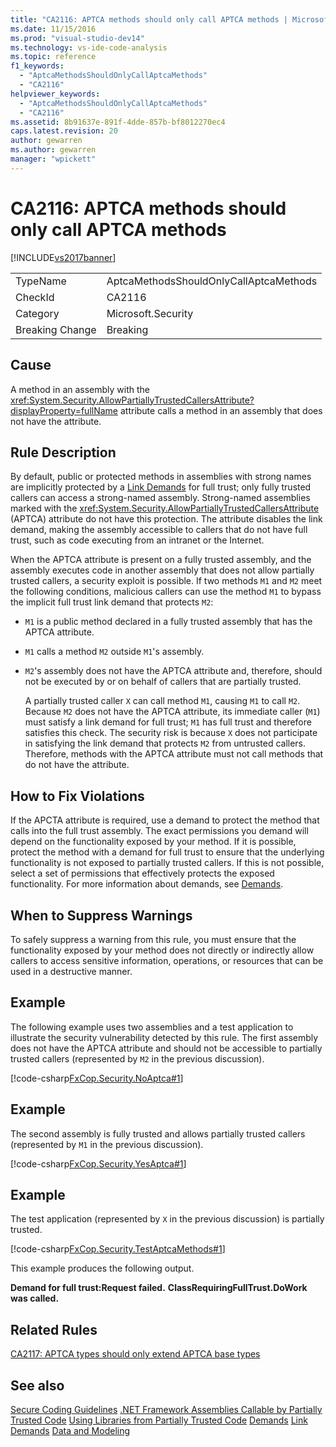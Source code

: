 ```yaml
---
title: "CA2116: APTCA methods should only call APTCA methods | Microsoft Docs"
ms.date: 11/15/2016
ms.prod: "visual-studio-dev14"
ms.technology: vs-ide-code-analysis
ms.topic: reference
f1_keywords:
  - "AptcaMethodsShouldOnlyCallAptcaMethods"
  - "CA2116"
helpviewer_keywords:
  - "AptcaMethodsShouldOnlyCallAptcaMethods"
  - "CA2116"
ms.assetid: 8b91637e-891f-4dde-857b-bf8012270ec4
caps.latest.revision: 20
author: gewarren
ms.author: gewarren
manager: "wpickett"
---
```

# CA2116: APTCA methods should only call APTCA methods
[!INCLUDE[vs2017banner](../includes/vs2017banner.md)]

|||
|-|-|
|TypeName|AptcaMethodsShouldOnlyCallAptcaMethods|
|CheckId|CA2116|
|Category|Microsoft.Security|
|Breaking Change|Breaking|

## Cause
 A method in an assembly with the <xref:System.Security.AllowPartiallyTrustedCallersAttribute?displayProperty=fullName> attribute calls a method in an assembly that does not have the attribute.

## Rule Description
 By default, public or protected methods in assemblies with strong names are implicitly protected by a [Link Demands](https://msdn.microsoft.com/library/a33fd5f9-2de9-4653-a4f0-d9df25082c4d) for full trust; only fully trusted callers can access a strong-named assembly. Strong-named assemblies marked with the <xref:System.Security.AllowPartiallyTrustedCallersAttribute> (APTCA) attribute do not have this protection. The attribute disables the link demand, making the assembly accessible to callers that do not have full trust, such as code executing from an intranet or the Internet.

 When the APTCA attribute is present on a fully trusted assembly, and the assembly executes code in another assembly that does not allow partially trusted callers, a security exploit is possible. If two methods `M1` and `M2` meet the following conditions, malicious callers can use the method `M1` to bypass the implicit full trust link demand that protects `M2`:

- `M1` is a public method declared in a fully trusted assembly that has the APTCA attribute.

- `M1` calls a method `M2` outside `M1`'s assembly.

- `M2`'s assembly does not have the APTCA attribute and, therefore, should not be executed by or on behalf of callers that are partially trusted.

  A partially trusted caller `X` can call method `M1`, causing `M1` to call `M2`. Because `M2` does not have the APTCA attribute, its immediate caller (`M1`) must satisfy a link demand for full trust; `M1` has full trust and therefore satisfies this check. The security risk is because `X` does not participate in satisfying the link demand that protects `M2` from untrusted callers. Therefore, methods with the APTCA attribute must not call methods that do not have the attribute.

## How to Fix Violations
 If the APCTA attribute is required, use a demand to protect the method that calls into the full trust assembly. The exact permissions you demand will depend on the functionality exposed by your method. If it is possible, protect the method with a demand for full trust to ensure that the underlying functionality is not exposed to partially trusted callers. If this is not possible, select a set of permissions that effectively protects the exposed functionality. For more information about demands, see [Demands](https://msdn.microsoft.com/e5283e28-2366-4519-b27d-ef5c1ddc1f48).

## When to Suppress Warnings
 To safely suppress a warning from this rule, you must ensure that the functionality exposed by your method does not directly or indirectly allow callers to access sensitive information, operations, or resources that can be used in a destructive manner.

## Example
 The following example uses two assemblies and a test application to illustrate the security vulnerability detected by this rule. The first assembly does not have the APTCA attribute and should not be accessible to partially trusted callers (represented by `M2` in the previous discussion).

 [!code-csharp[FxCop.Security.NoAptca#1](../snippets/csharp/VS_Snippets_CodeAnalysis/FxCop.Security.NoAptca/cs/FxCop.Security.NoAptca.cs#1)]

## Example
 The second assembly is fully trusted and allows partially trusted callers (represented by `M1` in the previous discussion).

 [!code-csharp[FxCop.Security.YesAptca#1](../snippets/csharp/VS_Snippets_CodeAnalysis/FxCop.Security.YesAptca/cs/FxCop.Security.YesAptca.cs#1)]

## Example
 The test application (represented by `X` in the previous discussion) is partially trusted.

 [!code-csharp[FxCop.Security.TestAptcaMethods#1](../snippets/csharp/VS_Snippets_CodeAnalysis/FxCop.Security.TestAptcaMethods/cs/FxCop.Security.TestAptcaMethods.cs#1)]

 This example produces the following output.

 **Demand for full trust:Request failed.**
**ClassRequiringFullTrust.DoWork was called.**
## Related Rules
 [CA2117: APTCA types should only extend APTCA base types](../code-quality/ca2117-aptca-types-should-only-extend-aptca-base-types.md)

## See also
 [Secure Coding Guidelines](https://msdn.microsoft.com/library/4f882d94-262b-4494-b0a6-ba9ba1f5f177)
 [.NET Framework Assemblies Callable by Partially Trusted Code](https://msdn.microsoft.com/a417fcd4-d3ca-4884-a308-3a1a080eac8d)
 [Using Libraries from Partially Trusted Code](https://msdn.microsoft.com/library/dd66cd4c-b087-415f-9c3e-94e3a1835f74)
 [Demands](https://msdn.microsoft.com/e5283e28-2366-4519-b27d-ef5c1ddc1f48)
 [Link Demands](https://msdn.microsoft.com/library/a33fd5f9-2de9-4653-a4f0-d9df25082c4d)
 [Data and Modeling](https://msdn.microsoft.com/library/8c37635d-e2c1-4b64-a258-61d9e87405e6)
